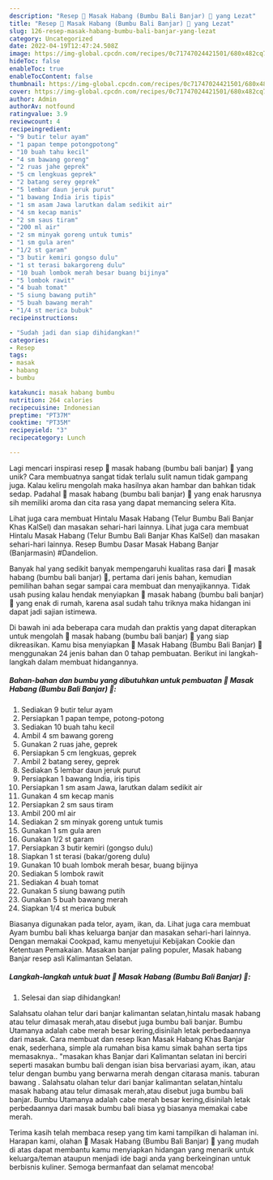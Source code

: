 ```yaml
---
description: "Resep 💝 Masak Habang (Bumbu Bali Banjar) 💝 yang Lezat"
title: "Resep 💝 Masak Habang (Bumbu Bali Banjar) 💝 yang Lezat"
slug: 126-resep-masak-habang-bumbu-bali-banjar-yang-lezat
category: Uncategorized
date: 2022-04-19T12:47:24.508Z
image: https://img-global.cpcdn.com/recipes/0c71747024421501/680x482cq70/masak-habang-bumbu-bali-banjar-foto-resep-utama.jpg
hideToc: false
enableToc: true
enableTocContent: false
thumbnail: https://img-global.cpcdn.com/recipes/0c71747024421501/680x482cq70/masak-habang-bumbu-bali-banjar-foto-resep-utama.jpg
cover: https://img-global.cpcdn.com/recipes/0c71747024421501/680x482cq70/masak-habang-bumbu-bali-banjar-foto-resep-utama.jpg
author: Admin
authorAv: notfound
ratingvalue: 3.9
reviewcount: 4
recipeingredient:
- "9 butir telur ayam"
- "1 papan tempe potongpotong"
- "10 buah tahu kecil"
- "4 sm bawang goreng"
- "2 ruas jahe geprek"
- "5 cm lengkuas geprek"
- "2 batang serey geprek"
- "5 lembar daun jeruk purut"
- "1 bawang India iris tipis"
- "1 sm asam Jawa larutkan dalam sedikit air"
- "4 sm kecap manis"
- "2 sm saus tiram"
- "200 ml air"
- "2 sm minyak goreng untuk tumis"
- "1 sm gula aren"
- "1/2 st garam"
- "3 butir kemiri gongso dulu"
- "1 st terasi bakargoreng dulu"
- "10 buah lombok merah besar buang bijinya"
- "5 lombok rawit"
- "4 buah tomat"
- "5 siung bawang putih"
- "5 buah bawang merah"
- "1/4 st merica bubuk"
recipeinstructions:

- "Sudah jadi dan siap dihidangkan!"
categories:
- Resep
tags:
- masak
- habang
- bumbu

katakunci: masak habang bumbu 
nutrition: 264 calories
recipecuisine: Indonesian
preptime: "PT37M"
cooktime: "PT35M"
recipeyield: "3"
recipecategory: Lunch

---
```





Lagi mencari inspirasi resep 💝 masak habang (bumbu bali banjar) 💝 yang unik? Cara membuatnya sangat tidak terlalu sulit namun tidak gampang juga. Kalau keliru mengolah maka hasilnya akan hambar dan bahkan tidak sedap. Padahal 💝 masak habang (bumbu bali banjar) 💝 yang enak harusnya sih memiliki aroma dan cita rasa yang dapat memancing selera Kita.





Lihat juga cara membuat Hintalu Masak Habang (Telur Bumbu Bali Banjar Khas KalSel) dan masakan sehari-hari lainnya. Lihat juga cara membuat Hintalu Masak Habang (Telur Bumbu Bali Banjar Khas KalSel) dan masakan sehari-hari lainnya. Resep Bumbu Dasar Masak Habang Banjar (Banjarmasin) #Dandelion.

Banyak hal yang sedikit banyak mempengaruhi kualitas rasa dari 💝 masak habang (bumbu bali banjar) 💝, pertama dari jenis bahan, kemudian pemilihan bahan segar sampai cara membuat dan menyajikannya. Tidak usah pusing kalau hendak menyiapkan 💝 masak habang (bumbu bali banjar) 💝 yang enak di rumah, karena asal sudah tahu triknya maka hidangan ini dapat jadi sajian istimewa.






Di bawah ini ada beberapa cara mudah dan praktis yang dapat diterapkan untuk mengolah 💝 masak habang (bumbu bali banjar) 💝 yang siap dikreasikan. Kamu bisa menyiapkan 💝 Masak Habang (Bumbu Bali Banjar) 💝 menggunakan 24 jenis bahan dan 0 tahap pembuatan. Berikut ini langkah-langkah dalam membuat hidangannya.

<!--inarticleads1-->

##### Bahan-bahan dan bumbu yang dibutuhkan untuk pembuatan 💝 Masak Habang (Bumbu Bali Banjar) 💝:

1. Sediakan 9 butir telur ayam
1. Persiapkan 1 papan tempe, potong-potong
1. Sediakan 10 buah tahu kecil
1. Ambil 4 sm bawang goreng
1. Gunakan 2 ruas jahe, geprek
1. Persiapkan 5 cm lengkuas, geprek
1. Ambil 2 batang serey, geprek
1. Sediakan 5 lembar daun jeruk purut
1. Persiapkan 1 bawang India, iris tipis
1. Persiapkan 1 sm asam Jawa, larutkan dalam sedikit air
1. Gunakan 4 sm kecap manis
1. Persiapkan 2 sm saus tiram
1. Ambil 200 ml air
1. Sediakan 2 sm minyak goreng untuk tumis
1. Gunakan 1 sm gula aren
1. Gunakan 1/2 st garam
1. Persiapkan 3 butir kemiri (gongso dulu)
1. Siapkan 1 st terasi (bakar/goreng dulu)
1. Gunakan 10 buah lombok merah besar, buang bijinya
1. Sediakan 5 lombok rawit
1. Sediakan 4 buah tomat
1. Gunakan 5 siung bawang putih
1. Gunakan 5 buah bawang merah
1. Siapkan 1/4 st merica bubuk


Biasanya digunakan pada telor, ayam, ikan, da. Lihat juga cara membuat Ayam bumbu bali khas keluarga banjar dan masakan sehari-hari lainnya. Dengan memakai Cookpad, kamu menyetujui Kebijakan Cookie dan Ketentuan Pemakaian. Masakan banjar paling populer, Masak habang Banjar resep asli Kalimantan Selatan. 

<!--inarticleads2-->

##### Langkah-langkah untuk buat 💝 Masak Habang (Bumbu Bali Banjar) 💝:


1. Selesai dan siap dihidangkan!

Salahsatu olahan telur dari banjar kalimantan selatan,hintalu masak habang atau telur dimasak merah,atau disebut juga bumbu bali banjar. Bumbu Utamanya adalah cabe merah besar kering,disinilah letak perbedaannya dari masak. Cara membuat dan resep Ikan Masak Habang Khas Banjar enak, sederhana, simple ala rumahan bisa kamu simak bahan serta tips memasaknya.. &#34;masakan khas Banjar dari Kalimantan selatan ini berciri seperti masakan bumbu bali dengan isian bisa bervariasi ayam, ikan, atau telur dengan bumbu yang berwarna merah dengan citarasa manis. taburan bawang . Salahsatu olahan telur dari banjar kalimantan selatan,hintalu masak habang atau telur dimasak merah,atau disebut juga bumbu bali banjar. Bumbu Utamanya adalah cabe merah besar kering,disinilah letak perbedaannya dari masak bumbu bali biasa yg biasanya memakai cabe merah. 

Terima kasih telah membaca resep yang tim kami tampilkan di halaman ini. Harapan kami, olahan 💝 Masak Habang (Bumbu Bali Banjar) 💝 yang mudah di atas dapat membantu kamu menyiapkan hidangan yang menarik untuk keluarga/teman ataupun menjadi ide bagi anda yang berkeinginan untuk berbisnis kuliner. Semoga bermanfaat dan selamat mencoba!
